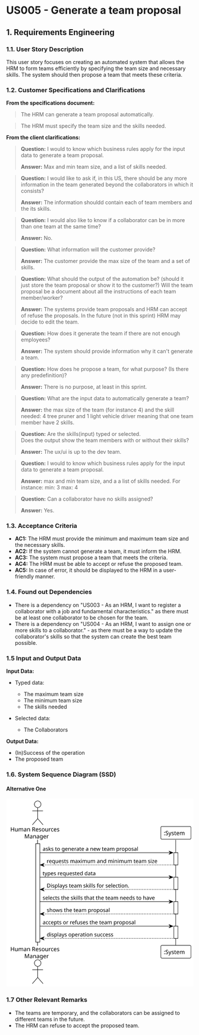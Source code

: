 # US005 - Generate a team proposal

## 1. Requirements Engineering

### 1.1. User Story Description

This user story focuses on creating an automated system that allows the HRM to form teams efficiently by specifying the
team size and necessary skills. The system should then propose a team that meets these criteria.

### 1.2. Customer Specifications and Clarifications

**From the specifications document:**

> The HRM can generate a team proposal automatically.

> The HRM must specify the team size and the skills needed.


**From the client clarifications:**

> **Question:** I would to know which business rules apply for the input data to generate a team proposal.
>
> **Answer:** Max and min team size, and a list of skills needed.

> **Question:** I would like to ask if, in this US, there should be any more information in the team generated beyond
> the collaborators in which it consists?
>
> **Answer:** The information shouldd contain each of team members and the its skills.

> **Question:** I would also like to know if a collaborator can be in more than one team at the same time?
>
> **Answer:** No.

> **Question:** What information will the customer provide?
>
> **Answer:** The customer provide the max size of the team and a set of skills.

> **Question:** What should the output of the automation be? (should it just store the team proposal or show it to the
> customer?)  Will the team proposal be a document about all the instructions of each team member/worker?
>
> **Answer:** The systems provide team proposals and HRM can accept of refuse the proposals. In the future (not in this
> sprint) HRM may decide to edit the team.

> **Question:** How does it generate the team if there are not enough employees?
>
> **Answer:** The system should provide information why it can't generate a team.

> **Question:** How does he propose a team, for what purpose? (Is there any predefinition)?
>
> **Answer:** There is no purpose, at least in this sprint.

> **Question:** What are the input data to automatically generate a team?
>
> **Answer:** the max size of the team (for instance 4)
> and the skill needed: 4 tree pruner and 1 light vehicle driver
> meaning that one team member have 2 skills.

> **Question:** Are the skills(input) typed or selected.<br>
> Does the output show the team members with or without their skills?
>
> **Answer:** The ux/ui is up to the dev team.

> **Question:** I would to know which business rules apply for the input data to generate a team proposal.
>
> **Answer:** max and min team size, and a a list of skills needed.
> For instance:
> min: 3
> max: 4

> **Question:** Can a collaborator have no skills assigned?
>
> **Answer:** Yes.

### 1.3. Acceptance Criteria

* **AC1:** The HRM must provide the minimum and maximum team size and the necessary skills.
* **AC2:** If the system cannot generate a team, it must inform the HRM.
* **AC3:** The system must propose a team that meets the criteria.
* **AC4:** The HRM must be able to accept or refuse the proposed team.
* **AC5:** In case of error, it should be displayed to the HRM in a user-friendly manner.

### 1.4. Found out Dependencies

* There is a dependency on "US003 - As an HRM, I want to register a collaborator with a job and fundamental
  characteristics." as there must be at least one collaborator to be chosen for the team.
* There is a dependency on "US004 - As an HRM, I want to assign one or more skills to a collaborator." - as there must
  be a way to update the collaborator's skills so that the system can create the best team possible.

### 1.5 Input and Output Data

**Input Data:**

* Typed data:
    * The maximum team size
    * The minimum team size
    * The skills needed

* Selected data:
    * The Collaborators

**Output Data:**

* (In)Success of the operation
* The proposed team

### 1.6. System Sequence Diagram (SSD)

#### Alternative One

![us005-alternative-one-System_Sequence_Diagram__SSD____Alternative_One.svg](svg/us005-alternative-one-System_Sequence_Diagram__SSD____Alternative_One.svg)

### 1.7 Other Relevant Remarks

* The teams are temporary, and the collaborators can be assigned to different teams in the future.
* The HRM can refuse to accept the proposed team.
